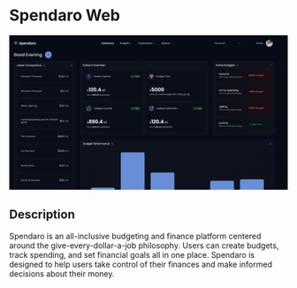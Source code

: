 # Spendaro Web

![Spendaro Logo](./app-image.png)

## Description

Spendaro is an all-inclusive budgeting and finance platform centered around the give-every-dollar-a-job philosophy. Users can create budgets, track spending, and set financial goals all in one place. Spendaro is designed to help users take control of their finances and make informed decisions about their money.